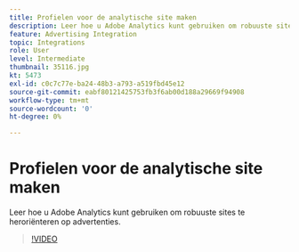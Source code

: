 ```yaml
---
title: Profielen voor de analytische site maken
description: Leer hoe u Adobe Analytics kunt gebruiken om robuuste sites voor herbestemming te maken voor het opnieuw op de markt brengen van Advertising Cloud.
feature: Advertising Integration
topic: Integrations
role: User
level: Intermediate
thumbnail: 35116.jpg
kt: 5473
exl-id: c0c7c77e-ba24-48b3-a793-a519fbd45e12
source-git-commit: eabf80121425753fb3f6ab00d188a29669f94908
workflow-type: tm+mt
source-wordcount: '0'
ht-degree: 0%

---
```


# Profielen voor de analytische site maken

Leer hoe u Adobe Analytics kunt gebruiken om robuuste sites te heroriënteren op advertenties.

>[!VIDEO](https://video.tv.adobe.com/v/35116/?quality=12&learn=on)
